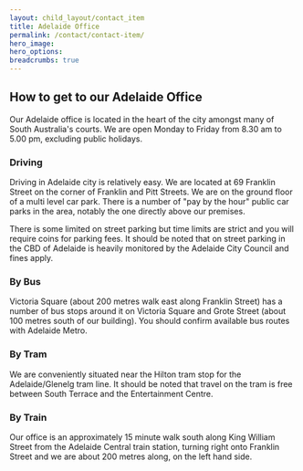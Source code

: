 ```yaml
---
layout: child_layout/contact_item
title: Adelaide Office
permalink: /contact/contact-item/
hero_image:
hero_options:
breadcrumbs: true
---
```


## How to get to our Adelaide Office

Our Adelaide office is located in the heart of the city amongst many of South Australia's courts.
We are open Monday to Friday from 8.30 am to 5.00 pm, excluding public holidays.

### Driving

Driving in Adelaide city is relatively easy. We are located at 69 Franklin Street on the corner of Franklin and Pitt Streets. We are on the ground floor of a multi level car park. There is a number of "pay by the hour" public car parks in the area, notably the one directly above our premises.

There is some limited on street parking but time limits are strict and you will require coins for parking fees.  It should be noted that on street parking in the CBD of Adelaide is heavily monitored by the Adelaide City Council and fines apply.

### By Bus

Victoria Square (about 200 metres walk east along Franklin Street) has a number of bus stops around it on Victoria Square and Grote Street (about 100 metres south of our building).  You should confirm available bus routes with Adelaide Metro.

### By Tram

We are conveniently situated near the Hilton tram stop for the Adelaide/Glenelg tram line. It should be noted that travel on the tram is free between South Terrace and the Entertainment Centre.

### By Train

Our office is an approximately 15 minute walk south along King William Street from the Adelaide Central train station, turning right onto Franklin Street and we are about 200 metres along, on the left hand side.